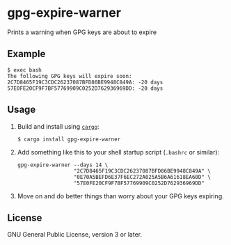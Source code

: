 # gpg-expire-warner

Prints a warning when GPG keys are about to expire


## Example

```
$ exec bash
The following GPG keys will expire soon:
2C7D8465F19C3CDC26237087BFD86BE9948C849A: -20 days
57E0FE20CF9F7BF57769909C0252D762936969DD: -20 days
```


## Usage

 1. Build and install using [`cargo`][cargo]:

    ```
    $ cargo install gpg-expire-warner
    ```

 2. Add something like this to your shell startup script (`.bashrc` or similar):

    ```
    gpg-expire-warner --days 14 \
                      "2C7D8465F19C3CDC26237087BFD86BE9948C849A" \
                      "0E70A5BEFD6E37F6EC272A025A5B6A61618EA60D" \
                      "57E0FE20CF9F7BF57769909C0252D762936969DD"
    ```

 3. Move on and do better things than worry about your GPG keys expiring.


## License

GNU General Public License, version 3 or later.


[cargo]: https://crates.io/
